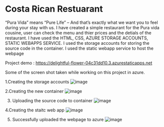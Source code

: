 # Costa Rican Restuarant
“Pura Vida” means “Pure Life” – And that’s exactly what we want you to feel during your stay with us.
I have created a simple restaurant for the Pura vida cousine, user can check the menu and thier prices and the detials of the restaurant.
I have used the HTML, CSS,  AZURE STORAGE ACCOUNTS, STATIC WEBAPPS SERVICE.
I used the storage accounts for storing the source code in the container.
I used the static webapp service to host the webpage

Project demo : https://delightful-flower-04c31dd10.3.azurestaticapps.net

Some of the screen shot taken while working on this project in azure.

1.Creating the storage accounts
![image](https://github.com/21a35a4203/coronagame/assets/110958407/3383977d-9856-405e-a169-de91ea4908cc)

2.Creating the new container
![image](https://github.com/21a35a4203/coronagame/assets/110958407/3ce3868d-ab1a-4d73-ac5c-a217fffa269a)

3. Uploading the source code to container
![image](https://github.com/21a35a4203/coronagame/assets/110958407/7fb130d0-2d0f-49d0-948e-3b37c1cf3ee9)

4.Creating the staitc web app
![image](https://github.com/21a35a4203/coronagame/assets/110958407/8836a112-4794-4186-9a4e-dd3224da6640)

5. Successfully uploaded the webpage to azure
![image](https://github.com/21a35a4203/coronagame/assets/110958407/6bc5de74-9fad-4412-8ce3-a5264d26ec6e)


